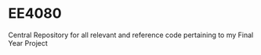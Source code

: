 # EE4080
Central Repository for all relevant and reference code pertaining to my Final Year Project
